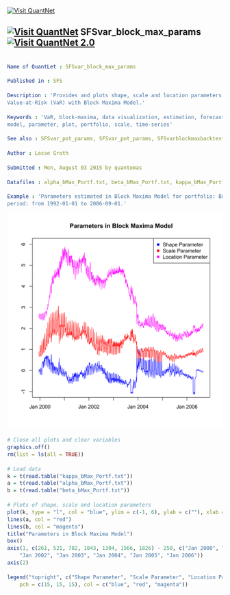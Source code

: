 
[<img src="https://github.com/QuantLet/Styleguide-and-Validation-procedure/blob/master/pictures/banner.png" alt="Visit QuantNet">](http://quantlet.de/index.php?p=info)

## [<img src="https://github.com/QuantLet/Styleguide-and-Validation-procedure/blob/master/pictures/qloqo.png" alt="Visit QuantNet">](http://quantlet.de/) **SFSvar_block_max_params** [<img src="https://github.com/QuantLet/Styleguide-and-Validation-procedure/blob/master/pictures/QN2.png" width="60" alt="Visit QuantNet 2.0">](http://quantlet.de/d3/ia)

```yaml

Name of QuantLet : SFSvar_block_max_params

Published in : SFS

Description : 'Provides and plots shape, scale and location parameters estimated for calculating
Value-at-Risk (VaR) with Block Maxima Model.'

Keywords : 'VaR, block-maxima, data visualization, estimation, forecast, graphical representation,
model, parameter, plot, portfolio, scale, time-series'

See also : SFSvar_pot_params, SFSvar_pot_params, SFSvarblockmaxbacktesting, SFSvarpotbacktesting

Author : Lasse Groth

Submitted : Mon, August 03 2015 by quantomas

Datafiles : alpha_bMax_Portf.txt, beta_bMax_Portf.txt, kappa_bMax_Portf.txt

Example : 'Parameters estimated in Block Maxima Model for portfolio: Bayer, BMW, Siemens. Time
period: from 1992-01-01 to 2006-09-01.'

```

![Picture1](SFSvar_block_max_params-1.png)


```r
# Close all plots and clear variables
graphics.off()
rm(list = ls(all = TRUE))

# Load data
k = t(read.table("kappa_bMax_Portf.txt"))
a = t(read.table("alpha_bMax_Portf.txt"))
b = t(read.table("beta_bMax_Portf.txt"))

# Plots of shape, scale and location parameters
plot(k, type = "l", col = "blue", ylim = c(-1, 6), ylab = c(""), xlab = c(""), axes = FALSE)
lines(a, col = "red")
lines(b, col = "magenta")
title("Parameters in Block Maxima Model")
box()
axis(1, c(261, 521, 782, 1043, 1304, 1566, 1826) - 250, c("Jan 2000", "Jan 2001", 
    "Jan 2002", "Jan 2003", "Jan 2004", "Jan 2005", "Jan 2006"))
axis(2)

legend("topright", c("Shape Parameter", "Scale Parameter", "Location Parameter"), 
    pch = c(15, 15, 15), col = c("blue", "red", "magenta")) 
```
